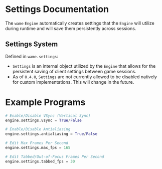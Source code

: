 # Settings Documentation
The `wame` `Engine` automatically creates settings that the `Engine` will utilize during runtime and will save them persistently across sessions.

## Settings System
Defined in `wame.settings`:
- `Settings` is an internal object utilized by the `Engine` that allows for the persistent saving of client settings between game sessions.
- As of `0.4.0`, `Settings` are not currently allowed to be disabled natively for custom implementations. This will change in the future.

# Example Programs
```python
# Enable/Disable VSync (Vertical Sync)
engine.settings.vsync = True/False

# Enable/Disable Antialiasing
engine.settings.antialiasing = True/False

# Edit Max Frames Per Second
engine.settings.max_fps = 165

# Edit Tabbed/Out-of-Focus Frames Per Second
engine.settings.tabbed_fps = 30
```